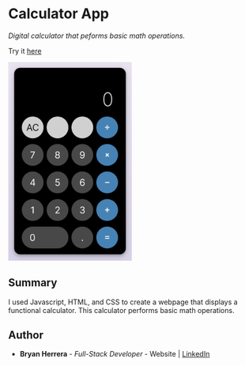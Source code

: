 # Calculator App

*Digital calculator that peforms basic math operations.*

Try it [here](https://bcherrera14.github.io/calculator-app/)

<img src="./Calculator.PNG" alt="alt text" width="250px">

## Summary

I used Javascript, HTML, and CSS to create a webpage that displays a functional calculator. This calculator performs basic math operations.

## Author

* **Bryan Herrera** - *Full-Stack Developer* - Website | [LinkedIn](https://www.linkedin.com/in/herrerabryan/)  